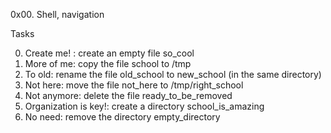 0x00. Shell, navigation

Tasks

0. Create me! : create an empty file so_cool
1. More of me: copy the file school to /tmp
2. To old: rename the file old_school to new_school (in the same directory)
3. Not here: move the file not_here to /tmp/right_school
4. Not anymore: delete the file ready_to_be_removed
5. Organization is key!: create a directory school_is_amazing
6. No need: remove the directory empty_directory

